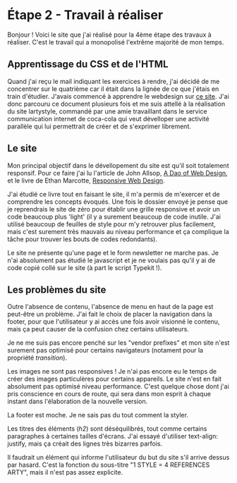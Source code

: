 # Étape 2 - Travail à réaliser

Bonjour !
Voici le site que j'ai réalisé pour la 4ème étape des travaux à réaliser.
C'est le travail qui a monopolisé l'extrême majorité de mon temps.

## Apprentissage du CSS et de l'HTML

Quand j'ai reçu le mail indiquant les exercices à rendre, j'ai décidé de me concentrer sur le quatrième car il était dans la lignée de ce que j'étais en train d'étudier. J'avais commencé à apprendre le webdesign sur [ce site](http://www.steaw-webdesign.com/css/). J'ai donc parcouru ce document plusieurs fois et me suis attellé à la réalisation du site lartystyle, commandé par une amie travaillant dans le service communication internet de coca-cola qui veut dévelloper une activité parallèle qui lui permettrait de créer et de s'exprimer librement.

## Le site

Mon principal objectif dans le dévellopement du site est qu'il soit totalement responsif. Pour ce faire j'ai lu l'article de John Allsop, [A Dao of Web Design](http://alistapart.com/article/dao), et le livre de Ethan Marcotte, [Responsive Web Design](http://abookapart.com/products/responsive-web-design).

J'ai étudié ce livre tout en faisant le site, il m'a permis de m'exercer et de comprendre les concepts évoqués. Une fois le dossier envoyé je pense que je reprendrais le site de zéro pour établir une grille responsive et avoir un code beaucoup plus 'light' (il y a surement beaucoup de code inutile. J'ai utilisé beaucoup de feuilles de style pour m'y retrouver plus facilement, mais c'est surement très mauvais au niveau performance et ça complique la tâche pour trouver les bouts de codes redondants).

Le site ne présente qu'une page et le form newsletter ne marche pas. Je n'ai absolument pas étudié le javascript et je ne voulais pas qu'il y ai de code copié collé sur le site (à part le script Typekit !).

## Les problèmes du site

Outre l'absence de contenu, l'absence de menu en haut de la page est peut-être un problème. J'ai fait le choix de placer la navigation dans la footer, pour que l'utilisateur y ai accès une fois avoir visionné le contenu, mais ça peut causer de la confusion chez certains utilisateurs.

Je ne me suis pas encore penché sur les "vendor prefixes" et mon site n'est surement pas optimisé pour certains navigateurs (notament pour la propriété *transition*).

Les images ne sont pas responsives ! Je n'ai pas encore eu le temps de créer des images particulères pour certains appareils. Le site n'est en fait absolument pas optimisé niveau performance. C'est quelque chose dont j'ai pris conscience en cours de route, qui sera dans mon esprit à chaque instant dans l'élaboration de la nouvelle version.

La footer est moche. Je ne sais pas du tout comment la styler.

Les titres des éléments (*h2*) sont déséquilibrés, tout comme certains paragraphes à certaines tailles d'écrans. J'ai essayé d'utiliser text-align: justify, mais ça créait des lignes très bizarres parfois.

Il faudrait un élément qui informe l'utilisateur du but du site s'il arrive dessus par hasard. C'est la fonction du sous-titre "1 STYLE = 4 REFERENCES ARTY", mais il n'est pas assez explicite.



